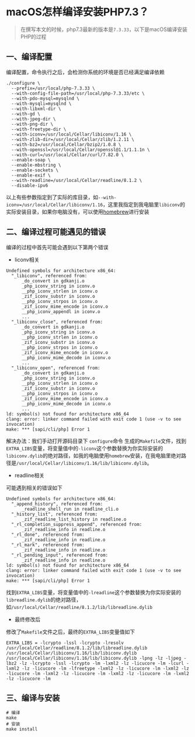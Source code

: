# macOS怎样编译安装PHP7.3？

> 在撰写本文的时候，php7.3最新的版本是`7.3.33`，以下是macOS编译安装PHP的过程

## 一、编译配置

编译配置，命令执行之后，会检测你系统的环境是否已经满足编译依赖

```shell
./configure \
  --prefix=/usr/local/php-7.3.33 \
  --with-config-file-path=/usr/local/php-7.3.33/etc \
  --with-pdo-mysql=mysqlnd \
  --with-mysqli=mysqlnd \
  --with-libxml-dir \
  --with-gd \
  --with-jpeg-dir \
  --with-png-dir \
  --with-freetype-dir \
  --with-iconv=/usr/local/Cellar/libiconv/1.16 \
  --with-zlib-dir=/usr/local/Cellar/zlib/1.2.11 \
  --with-bz2=/usr/local/Cellar/bzip2/1.0.8 \
  --with-openssl=/usr/local/Cellar/openssl@1.1/1.1.1n \
  --with-curl=/usr/local/Cellar/curl/7.82.0 \
  --enable-soap \
  --enable-mbstring \
  --enable-sockets \
  --enable-exif \
  --with-readline=/usr/local/Cellar/readline/8.1.2 \
  --disable-ipv6
```

以上有些参数指定到了实际的库目录，如`--with-iconv=/usr/local/Cellar/libiconv/1.16`，这里我指定到我电脑里`libiconv`的实际安装目录，如果你电脑没有，可以使用[homebrew](https://brew.sh)进行安装

## 二、编译过程可能遇见的错误

编译的过程中首先可能会遇到以下第两个错误

- liconv相关

```shell
Undefined symbols for architecture x86_64:
  "_libiconv", referenced from:
      _do_convert in gdkanji.o
      _php_iconv_string in iconv.o
      __php_iconv_strlen in iconv.o
      _zif_iconv_substr in iconv.o
      __php_iconv_strpos in iconv.o
      _zif_iconv_mime_encode in iconv.o
      __php_iconv_appendl in iconv.o
      ...
  "_libiconv_close", referenced from:
      _do_convert in gdkanji.o
      _php_iconv_string in iconv.o
      __php_iconv_strlen in iconv.o
      _zif_iconv_substr in iconv.o
      __php_iconv_strpos in iconv.o
      _zif_iconv_mime_encode in iconv.o
      __php_iconv_mime_decode in iconv.o
      ...
  "_libiconv_open", referenced from:
      _do_convert in gdkanji.o
      _php_iconv_string in iconv.o
      __php_iconv_strlen in iconv.o
      _zif_iconv_substr in iconv.o
      __php_iconv_strpos in iconv.o
      _zif_iconv_mime_encode in iconv.o
      __php_iconv_mime_decode in iconv.o
      ...
ld: symbol(s) not found for architecture x86_64
clang: error: linker command failed with exit code 1 (use -v to see invocation)
make: *** [sapi/cli/php] Error 1
```

解决办法：我们手动打开源码目录下 `configure`命令 生成的`Makefile`文件，找到`EXTRA_LIBS`变量，将变量值中的`-liconv`这个参数替换为你实际安装的`libiconv.dylib`的绝对路径，如我的电脑使用`homebrew`安装，在我电脑里绝对路径是`/usr/local/Cellar/libiconv/1.16/lib/libiconv.dylib`。

- readline相关

可能遇到相关的错误如下

```shell
Undefined symbols for architecture x86_64:
  "_append_history", referenced from:
      _readline_shell_run in readline_cli.o
  "_history_list", referenced from:
      _zif_readline_list_history in readline.o
  "_rl_completion_suppress_append", referenced from:
      _zif_readline_info in readline.o
  "_rl_done", referenced from:
      _zif_readline_info in readline.o
  "_rl_mark", referenced from:
      _zif_readline_info in readline.o
  "_rl_pending_input", referenced from:
      _zif_readline_info in readline.o
ld: symbol(s) not found for architecture x86_64
clang: error: linker command failed with exit code 1 (use -v to see invocation)
make: *** [sapi/cli/php] Error 1
```

找到`EXTRA_LIBS`变量，将变量值中的`-lreadline`这个参数替换为你实际安装的`libreadline.dylib`的绝对路径，如`/usr/local/Cellar/readline/8.1.2/lib/libreadline.dylib`

- 最终修改后

修改了`Makefile`文件之后，最终的`EXTRA_LIBS`变量值如下

```shell
EXTRA_LIBS = -lcrypto -lssl -lcrypto -lresolv /usr/local/Cellar/readline/8.1.2/lib/libreadline.dylib /usr/local/Cellar/libiconv/1.16/lib/libiconv.dylib /usr/local/Cellar/libiconv/1.16/lib/libiconv.dylib -lpng -lz -ljpeg -lbz2 -lz -lcrypto -lssl -lcrypto -lm -lxml2 -lz -licucore -lm -lcurl -lxml2 -lz -licucore -lm -lfreetype -lxml2 -lz -licucore -lm -lxml2 -lz -licucore -lm -lxml2 -lz -licucore -lm -lxml2 -lz -licucore -lm -lxml2 -lz -licucore -lm
```

## 三、编译与安装

```shell
# 编译
make
# 安装
make install
```
